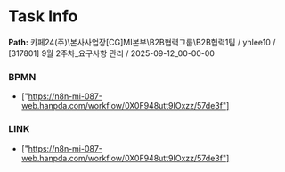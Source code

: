 # Task Info

**Path:** 카페24(주)\본사사업장\[CG]MI본부\B2B협력그룹\B2B협력1팀 / yhlee10 / [317801] 9월 2주차_요구사항 관리 / 2025-09-12_00-00-00

### BPMN
- ["https://n8n-mi-087-web.hanpda.com/workflow/0X0F948utt9IOxzz/57de3f"]

### LINK
- ["https://n8n-mi-087-web.hanpda.com/workflow/0X0F948utt9IOxzz/57de3f"]

